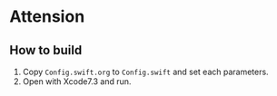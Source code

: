 # Attension

## How to build

1. Copy `Config.swift.org` to `Config.swift` and set each parameters.
2. Open with Xcode7.3 and run.
